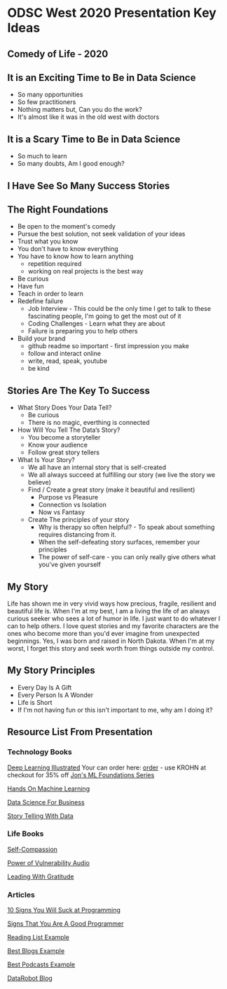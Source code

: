 # ODSC West 2020 Presentation Key Ideas

## Comedy of Life - 2020

## It is an Exciting Time to Be in Data Science
- So many opportunities
- So few practitioners
- Nothing matters but, Can you do the work?
- It's almost like it was in the old west with doctors

## It is a Scary Time to Be in Data Science
- So much to learn
- So many doubts, Am I good enough?

## I Have See So Many Success Stories

## The Right Foundations 
- Be open to the moment's comedy
- Pursue the best solution, not seek validation of your ideas
- Trust what you know
- You don't have to know everything
- You have to know how to learn anything
  - repetition required
  - working on real projects is the best way 
- Be curious
- Have fun
- Teach in order to learn
- Redefine failure
  - Job Interview - This could be the only time I get to talk to these fascinating people, I'm going to get the most out of it
  - Coding Challenges - Learn what they are about
  - Failure is preparing you to help others
- Build your brand  
  - github readme so important - first impression you make
  - follow and interact online
  - write, read, speak, youtube
  - be kind 

## Stories Are The Key To Success 
- What Story Does Your Data Tell?
  - Be curious
  - There is no magic, everthing is connected
- How Will You Tell The Data’s Story?
  - You become a storyteller
  - Know your audience
  - Follow great story tellers
- What Is Your Story?  
  - We all have an internal story that is self-created
  - We all always succeed at fulfilling our story (we live the story we believe)
  - Find / Create a great story (make it beautiful and resilient)
    - Purpose vs Pleasure
    - Connection vs Isolation
    - Now vs Fantasy
  - Create The principles of your story
    - Why is therapy so often helpful? - To speak about something requires distancing from it.
    - When the self-defeating story surfaces, remember your principles
    - The power of self-care - you can only really give others what you've given yourself
  
## My Story

Life has shown me in very vivid ways how precious, fragile, resilient and beautiful life is.  When I'm at my best, I am a living the life of an always curious seeker who sees a lot of humor in life.  I just want to do whatever I can to help others.  I love quest stories and my favorite characters are the ones who become more than you'd ever imagine from unexpected beginnings.  Yes, I was born and raised in North Dakota.  When I'm at my worst, I forget this story and seek worth from things outside my control.

## My Story Principles
- Every Day Is A Gift
- Every Person Is A Wonder
- Life is Short
- If I'm not having fun or this isn't important to me, why am I doing it?



## Resource List From Presentation

### Technology Books

[Deep Learning Illustrated](https://www.amazon.com/Deep-Learning-Illustrated-Intelligence-Addison-Wesley-dp-0135116694/dp/0135116694/ref=mt_other?_encoding=UTF8&me=&qid=1604066464) Your can order here: [order](http://bit.ly/iTkrohn) - use KROHN at checkout for 35% off
[Jon's ML Foundations Series](https://github.com/jonkrohn/ML-foundations)

[Hands On Machine Learning](https://www.amazon.com/Hands-Machine-Learning-Scikit-Learn-TensorFlow/dp/1492032646/ref=pd_bxgy_img_2/146-3028129-9830702?_encoding=UTF8&pd_rd_i=1492032646&pd_rd_r=04689f33-dd74-4d05-8d67-59be6208b23d&pd_rd_w=9MyhG&pd_rd_wg=Nlpvg&pf_rd_p=ce6c479b-ef53-49a6-845b-bbbf35c28dd3&pf_rd_r=64M1ZG7EE7560XK2T3NQ&psc=1&refRID=64M1ZG7EE7560XK2T3NQ)

[Data Science For Business](https://www.amazon.com/Data-Science-Business-Data-Analytic-Thinking/dp/1449361323/ref=sr_1_3?crid=20KQI1PUZX14W&dchild=1&keywords=data+science+for+business&qid=1604067443&s=books&sprefix=data+science+%2Cstripbooks%2C183&sr=1-3)

[Story Telling With Data](https://www.amazon.com/Storytelling-Data-Visualization-Business-Professionals/dp/1119002257/ref=tmm_pap_swatch_0?_encoding=UTF8&qid=1604068983&sr=8-1-spons)

### Life Books 

[Self-Compassion](https://www.amazon.com/Self-Compassion-Proven-Power-Being-Yourself/dp/0061733512/ref=tmm_hrd_swatch_0?_encoding=UTF8&qid=1604067069&sr=1-3)

[Power of Vulnerability Audio](https://www.amazon.com/Power-Vulnerability-Teachings-audio-cd/dp/1604078588)

[Leading With Gratitude](https://www.amazon.com/Leading-Gratitude-Leadership-Practices-Extraordinary/dp/0062965786/ref=sr_1_7?dchild=1&keywords=gratitude&qid=1604068235&sr=8-7)

### Articles

[10 Signs You Will Suck at Programming](https://blog.usejournal.com/10-signs-you-will-suck-at-programming-5497a6a52c5c)

[Signs That You Are A Good Programmer](http://www.yacoset.com/Home/signs-that-you-re-a-good-programmer/)

[Reading List Example](https://towardsdatascience.com/a-non-technical-reading-list-for-data-science-d72451429a70)

[Best Blogs Example](https://towardsdatascience.com/best-data-science-blogs-to-follow-in-2020-d03044169eb4)

[Best Podcasts Example](https://towardsdatascience.com/top-20-podcasts-for-data-science-83dc9e07448e)

[DataRobot Blog](https://www.datarobot.com/blog/)

